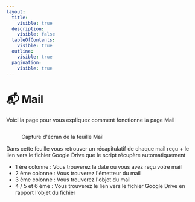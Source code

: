 ```yaml
---
layout:
  title:
    visible: true
  description:
    visible: false
  tableOfContents:
    visible: true
  outline:
    visible: true
  pagination:
    visible: true
---
```


# 📬 Mail

Voici la page pour vous expliquez comment fonctionne la page Mail

<figure><img src="../.gitbook/assets/Capture d&#x27;écran 2024-02-12 152157.png" alt=""><figcaption><p>Capture d'écran de la feuille Mail</p></figcaption></figure>

Dans cette feuille vous retrouver un récapitulatif de chaque mail reçu + le lien vers le fichier Google Drive que le script récupère automatiquement

* 1 ère colonne : Vous trouverez la date ou vous avez reçu votre mail
* 2 ème colonne : Vous trouverez l'émetteur du mail
* 3 ème colonne : Vous trouverez l'objet du mail
* 4 / 5 et 6 ème : Vous trouverez le lien vers le fichier Google Drive en rapport l'objet du fichier

